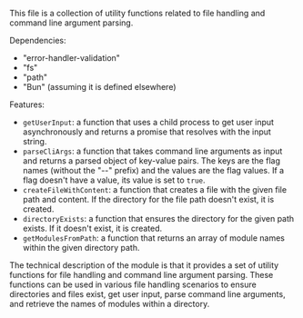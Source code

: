 This file is a collection of utility functions related to file handling and command line argument parsing. 

Dependencies:
- "error-handler-validation"
- "fs"
- "path"
- "Bun" (assuming it is defined elsewhere)

Features:
- `getUserInput`: a function that uses a child process to get user input asynchronously and returns a promise that resolves with the input string.
- `parseCliArgs`: a function that takes command line arguments as input and returns a parsed object of key-value pairs. The keys are the flag names (without the "--" prefix) and the values are the flag values. If a flag doesn't have a value, its value is set to `true`.
- `createFileWithContent`: a function that creates a file with the given file path and content. If the directory for the file path doesn't exist, it is created. 
- `directoryExists`: a function that ensures the directory for the given path exists. If it doesn't exist, it is created. 
- `getModulesFromPath`: a function that returns an array of module names within the given directory path. 

The technical description of the module is that it provides a set of utility functions for file handling and command line argument parsing. These functions can be used in various file handling scenarios to ensure directories and files exist, get user input, parse command line arguments, and retrieve the names of modules within a directory.